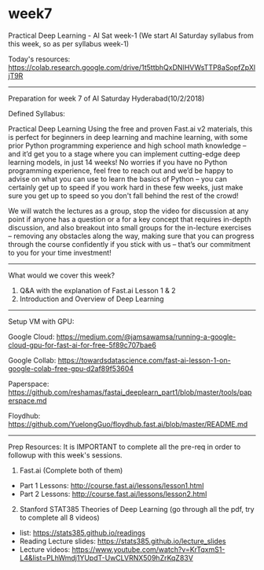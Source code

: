 # week7
Practical Deep Learning - AI Sat week-1 (We start AI Saturday syllabus from this week, so as per syllabus week-1)


Today's resources:
https://colab.research.google.com/drive/1t5ttbhQxDNIHVWsTTP8aSopfZpXljT9R


-----------
Preparation for week 7 of AI Saturday Hyderabad(10/2/2018)

Defined Syllabus:

Practical Deep Learning
Using the free and proven Fast.ai v2 materials, this is perfect for beginners in deep learning and machine learning, with some prior Python programming experience and high school math knowledge – and it’d get you to a stage where you can implement cutting-edge deep learning models, in just 14 weeks! No worries if you have no Python programming experience, feel free to reach out and we’d be happy to advise on what you can use to learn the basics of Python – you can certainly get up to speed if you work hard in these few weeks, just make sure you get up to speed so you don't fall behind the rest of the crowd!

We will watch the lectures as a group, stop the video for discussion at any point if anyone has a question or a for a key concept that requires in-depth discussion, and also breakout into small groups for the in-lecture exercises – removing any obstacles along the way, making sure that you can progress through the course confidently if you stick with us – that’s our commitment to you for your time investment!

-------------------------

What would we cover this week?

1. Q&A with the explanation of Fast.ai Lesson 1 & 2
2. Introduction and Overview of Deep Learning

-------------------------------------

Setup VM with GPU:

Google Cloud:
https://medium.com/@jamsawamsa/running-a-google-cloud-gpu-for-fast-ai-for-free-5f89c707bae6

Google Collab:
https://towardsdatascience.com/fast-ai-lesson-1-on-google-colab-free-gpu-d2af89f53604

Paperspace:
https://github.com/reshamas/fastai_deeplearn_part1/blob/master/tools/paperspace.md

Floydhub:
https://github.com/YuelongGuo/floydhub.fast.ai/blob/master/README.md

------------------------------------

Prep Resources:
It is IMPORTANT to complete all the pre-req in order to followup with this week's sessions.

1. Fast.ai (Complete both of them)
- Part 1 Lessons: http://course.fast.ai/lessons/lesson1.html
- Part 2 Lessons: http://course.fast.ai/lessons/lesson2.html

2. Stanford STAT385 Theories of Deep Learning (go through all the pdf, try to complete all 8 videos)
- list: https://stats385.github.io/readings
- Reading Lecture slides: https://stats385.github.io/lecture_slides
- Lecture videos: https://www.youtube.com/watch?v=KrTqxmS1-L4&list=PLhWmdj1YUpdT-UwCLVRNX509hZrKqZ83V





